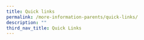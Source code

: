 ```yaml
---
title: Quick links
permalink: /more-information-parents/quick-links/
description: ""
third_nav_title: Quick Links
---
```


